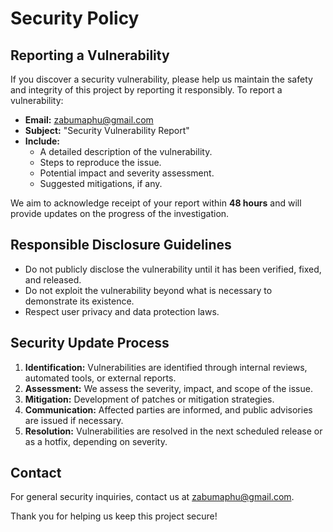 # Security Policy

## Reporting a Vulnerability

If you discover a security vulnerability, please help us maintain the safety and integrity of this project by reporting it responsibly. To report a vulnerability:

- **Email:** [zabumaphu@gmail.com](mailto:zabumaphu@gmail.com)
- **Subject:** "Security Vulnerability Report"
- **Include:** 
  - A detailed description of the vulnerability.
  - Steps to reproduce the issue.
  - Potential impact and severity assessment.
  - Suggested mitigations, if any.

We aim to acknowledge receipt of your report within **48 hours** and will provide updates on the progress of the investigation.

## Responsible Disclosure Guidelines

- Do not publicly disclose the vulnerability until it has been verified, fixed, and released.
- Do not exploit the vulnerability beyond what is necessary to demonstrate its existence.
- Respect user privacy and data protection laws.

## Security Update Process

1. **Identification:** Vulnerabilities are identified through internal reviews, automated tools, or external reports.
2. **Assessment:** We assess the severity, impact, and scope of the issue.
3. **Mitigation:** Development of patches or mitigation strategies.
4. **Communication:** Affected parties are informed, and public advisories are issued if necessary.
5. **Resolution:** Vulnerabilities are resolved in the next scheduled release or as a hotfix, depending on severity.

## Contact

For general security inquiries, contact us at [zabumaphu@gmail.com](mailto:zabumaphu@gmail.com).

Thank you for helping us keep this project secure!
